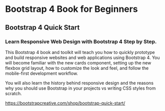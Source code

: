 # Bootstrap 4 Book for Beginners
## Bootstrap 4 Quick Start

### Learn Responsive Web Design with Bootstrap 4 Step by Step. 

This Bootstrap 4 book and toolkit will teach you how to quickly prototype and build responsive websites and web applications using Bootstrap 4. You will become familiar with the new cards component, setting up the new flexbox grid layout, how to customize the look and feel, and follow the mobile-first development workflow.

You will also learn the history behind responsive design and the reasons why you should use Bootstrap in your projects vs writing CSS styles from scratch.

https://bootstrapcreative.com/shop/bootstrap-quick-start/
